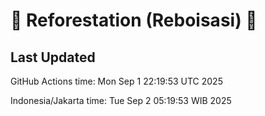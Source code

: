 
# 🌳 Reforestation (Reboisasi) 🌲

## Last Updated

GitHub Actions time: Mon Sep  1 22:19:53 UTC 2025

Indonesia/Jakarta time: Tue Sep  2 05:19:53 WIB 2025
